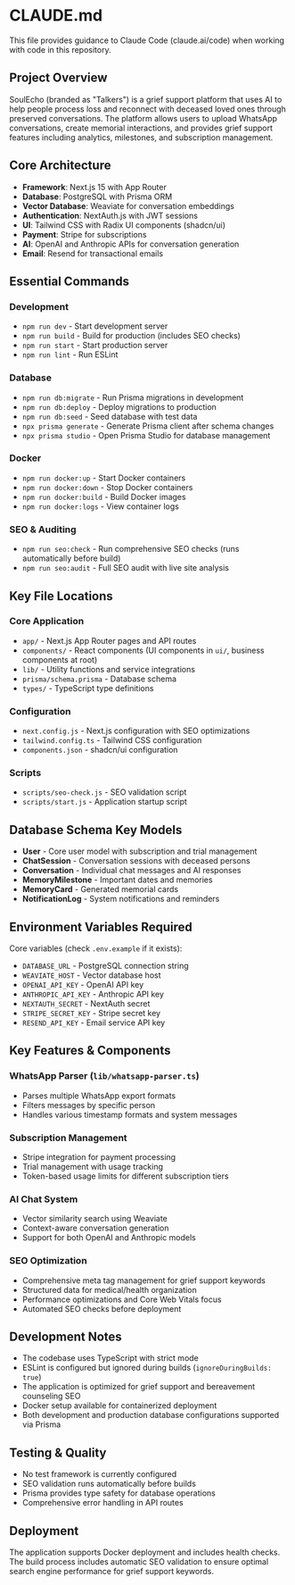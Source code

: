 # CLAUDE.md

This file provides guidance to Claude Code (claude.ai/code) when working with code in this repository.

## Project Overview

SoulEcho (branded as "Talkers") is a grief support platform that uses AI to help people process loss and reconnect with deceased loved ones through preserved conversations. The platform allows users to upload WhatsApp conversations, create memorial interactions, and provides grief support features including analytics, milestones, and subscription management.

## Core Architecture

- **Framework**: Next.js 15 with App Router
- **Database**: PostgreSQL with Prisma ORM
- **Vector Database**: Weaviate for conversation embeddings
- **Authentication**: NextAuth.js with JWT sessions
- **UI**: Tailwind CSS with Radix UI components (shadcn/ui)
- **Payment**: Stripe for subscriptions
- **AI**: OpenAI and Anthropic APIs for conversation generation
- **Email**: Resend for transactional emails

## Essential Commands

### Development
- `npm run dev` - Start development server
- `npm run build` - Build for production (includes SEO checks)
- `npm run start` - Start production server
- `npm run lint` - Run ESLint

### Database
- `npm run db:migrate` - Run Prisma migrations in development
- `npm run db:deploy` - Deploy migrations to production
- `npm run db:seed` - Seed database with test data
- `npx prisma generate` - Generate Prisma client after schema changes
- `npx prisma studio` - Open Prisma Studio for database management

### Docker
- `npm run docker:up` - Start Docker containers
- `npm run docker:down` - Stop Docker containers
- `npm run docker:build` - Build Docker images
- `npm run docker:logs` - View container logs

### SEO & Auditing
- `npm run seo:check` - Run comprehensive SEO checks (runs automatically before build)
- `npm run seo:audit` - Full SEO audit with live site analysis

## Key File Locations

### Core Application
- `app/` - Next.js App Router pages and API routes
- `components/` - React components (UI components in `ui/`, business components at root)
- `lib/` - Utility functions and service integrations
- `prisma/schema.prisma` - Database schema
- `types/` - TypeScript type definitions

### Configuration
- `next.config.js` - Next.js configuration with SEO optimizations
- `tailwind.config.ts` - Tailwind CSS configuration
- `components.json` - shadcn/ui configuration

### Scripts
- `scripts/seo-check.js` - SEO validation script
- `scripts/start.js` - Application startup script

## Database Schema Key Models

- **User** - Core user model with subscription and trial management
- **ChatSession** - Conversation sessions with deceased persons
- **Conversation** - Individual chat messages and AI responses
- **MemoryMilestone** - Important dates and memories
- **MemoryCard** - Generated memorial cards
- **NotificationLog** - System notifications and reminders

## Environment Variables Required

Core variables (check `.env.example` if it exists):
- `DATABASE_URL` - PostgreSQL connection string
- `WEAVIATE_HOST` - Vector database host
- `OPENAI_API_KEY` - OpenAI API key
- `ANTHROPIC_API_KEY` - Anthropic API key
- `NEXTAUTH_SECRET` - NextAuth secret
- `STRIPE_SECRET_KEY` - Stripe secret key
- `RESEND_API_KEY` - Email service API key

## Key Features & Components

### WhatsApp Parser (`lib/whatsapp-parser.ts`)
- Parses multiple WhatsApp export formats
- Filters messages by specific person
- Handles various timestamp formats and system messages

### Subscription Management
- Stripe integration for payment processing
- Trial management with usage tracking
- Token-based usage limits for different subscription tiers

### AI Chat System
- Vector similarity search using Weaviate
- Context-aware conversation generation
- Support for both OpenAI and Anthropic models

### SEO Optimization
- Comprehensive meta tag management for grief support keywords
- Structured data for medical/health organization
- Performance optimizations and Core Web Vitals focus
- Automated SEO checks before deployment

## Development Notes

- The codebase uses TypeScript with strict mode
- ESLint is configured but ignored during builds (`ignoreDuringBuilds: true`)
- The application is optimized for grief support and bereavement counseling SEO
- Docker setup available for containerized deployment
- Both development and production database configurations supported via Prisma

## Testing & Quality

- No test framework is currently configured
- SEO validation runs automatically before builds
- Prisma provides type safety for database operations
- Comprehensive error handling in API routes

## Deployment

The application supports Docker deployment and includes health checks. The build process includes automatic SEO validation to ensure optimal search engine performance for grief support keywords.